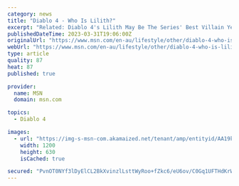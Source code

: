 ```yaml
---
category: news
title: "Diablo 4 - Who Is Lilith?"
excerpt: "Related: Diablo 4's Lilith May Be The Series' Best Villain Yet After being captured by the armies of Hell, Inarius expressed his desire to end the eternal conflict to his captor Lilith, daughter of ..."
publishedDateTime: 2023-03-31T19:06:00Z
originalUrl: "https://www.msn.com/en-au/lifestyle/other/diablo-4-who-is-lilith/ar-AA19kUEa"
webUrl: "https://www.msn.com/en-au/lifestyle/other/diablo-4-who-is-lilith/ar-AA19kUEa"
type: article
quality: 87
heat: 87
published: true

provider:
  name: MSN
  domain: msn.com

topics:
  - Diablo 4

images:
  - url: "https://img-s-msn-com.akamaized.net/tenant/amp/entityid/AA19kUDY.img?h=630&w=1200&m=6&q=60&o=t&l=f&f=jpg&x=351&y=278"
    width: 1200
    height: 630
    isCached: true

secured: "PvnOT0NYf3lDyElCL2BkXvinzlLsttWyRoo+fZkc6/eU6ov/C0Gq1UFTHdKrW+PTdFc/Z805S7/gSbYPgFN+KkEoZaWc68+dPdHyuy014P1vMJHbeDne9cIqFsaTFt87DUU1BZ1zS7YUTxLenhLtW7YrFMx4TdE07GmolupoXKfCNaHdAJnON7H6m1cXZwLTtVXb5Z4dmdkzwXI2Y/tT7u52czjtPYY8F227Dthllt8wB6hdXtabDw7HGUfv1BEuuWtoYkDbl4zdPstd0sESlRosk/lI5QbABKOHJEzGcA5tZv+8HxNxYsU+v/tgMYZxhOJngb/haqbqf8T0wjdrjQrq+gXxx3Bi6JjB08O6oWE=;c/lUQG5UvzYH23QRFUpmcQ=="
---
```


